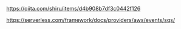 https://qiita.com/shiru/items/d4b908b7df3c0442f126

https://serverless.com/framework/docs/providers/aws/events/sqs/
